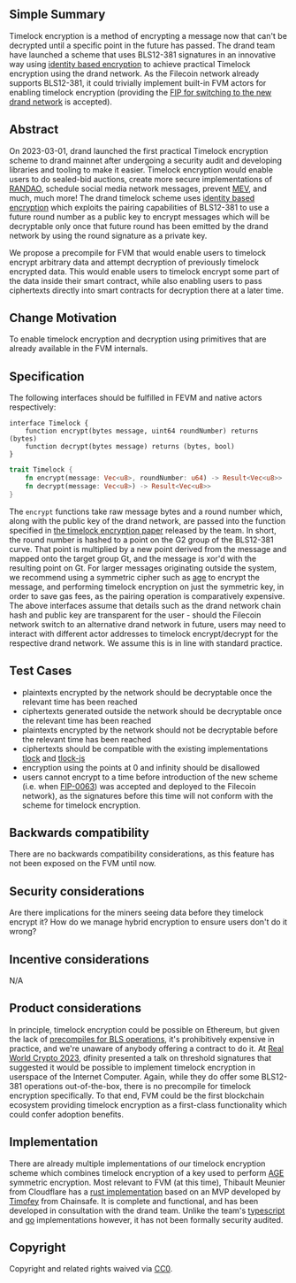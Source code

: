 ## Simple Summary
Timelock encryption is a method of encrypting a message now that can't be decrypted until a specific point in the future has passed. The drand team have launched a scheme that uses BLS12-381 signatures in an innovative way using [identity based encryption](https://crypto.stanford.edu/~dabo/papers/bfibe.pdf) to achieve practical Timelock encryption using the drand network.
As the Filecoin network already supports BLS12-381, it could trivially implement built-in FVM actors for enabling timelock encryption (providing the [FIP for switching to the new drand network](https://github.com/filecoin-project/FIPs/pull/652) is accepted).


## Abstract
On 2023-03-01, drand launched the first practical Timelock encryption scheme to drand mainnet after undergoing a security audit and developing libraries and tooling to make it easier.
Timelock encryption would enable users to do sealed-bid auctions, create more secure implementations of [RANDAO](https://github.com/randao/randao), schedule social media network messages, prevent [MEV](https://coinmarketcap.com/alexandria/glossary/miner-extractable-value-mev), and much, much more!
The drand timelock scheme uses [identity based encryption](https://crypto.stanford.edu/~dabo/papers/bfibe.pdf) which exploits the pairing capabilities of BLS12-381 to use a future round number as a public key to encrypt messages which will be decryptable only once that future round has been emitted by the drand network by using the round signature as a private key.

We propose a precompile for FVM that would enable users to timelock encrypt arbitrary data and attempt decryption of previously timelock encrypted data. This would enable users to timelock encrypt some part of the data inside their smart contract, while also enabling users to pass ciphertexts directly into smart contracts for decryption there at a later time. 

## Change Motivation
To enable timelock encryption and decryption using primitives that are already available in the FVM internals.

## Specification

The following interfaces should be fulfilled in FEVM and native actors respectively:

```solidity
interface Timelock {
    function encrypt(bytes message, uint64 roundNumber) returns (bytes)
    function decrypt(bytes message) returns (bytes, bool)
}
```

```rust
trait Timelock {
    fn encrypt(message: Vec<u8>, roundNumber: u64) -> Result<Vec<u8>>
    fn decrypt(message: Vec<u8>) -> Result<Vec<u8>>
}
```

The `encrypt` functions take raw message bytes and a round number which, along with the public key of the drand network, are passed into the function specified in [the timelock encryption paper](https://eprint.iacr.org/2023/189.pdf) released by the team. In short, the round number is hashed to a point on the G2 group of the BLS12-381 curve. That point is multiplied by a new point derived from the message and mapped onto the target group Gt, and the message is xor'd with the resulting point on Gt.
For larger messages originating outside the system, we recommend using a symmetric cipher such as [age](https://age-encryption.org/) to encrypt the message, and performing timelock encryption on just the symmetric key, in order to save gas fees, as the pairing operation is comparatively expensive.
The above interfaces assume that details such as the drand network chain hash and public key are transparent for the user - should the Filecoin network switch to an alternative drand network in future, users may need to interact with different actor addresses to timelock encrypt/decrypt for the respective drand network. We assume this is in line with standard practice.

## Test Cases

- plaintexts encrypted by the network should be decryptable once the relevant time has been reached
- ciphertexts generated outside the network should be decryptable once the relevant time has been reached
- plaintexts encrypted by the network should not be decryptable before the relevant time has been reached
- ciphertexts should be compatible with the existing implementations [tlock](https://github.com/drand/tlock) and [tlock-js](https://github.com/drand/tlock-js)
- encryption using the points at 0 and infinity should be disallowed
- users cannot encrypt to a time before introduction of the new scheme (i.e. when [FIP-0063](https://github.com/filecoin-project/FIPs/pull/652)) was accepted and deployed to the Filecoin network), as the signatures before this time will not conform with the scheme for timelock encryption.

## Backwards compatibility

There are no backwards compatibility considerations, as this feature has not been exposed on the FVM until now.

## Security considerations

Are there implications for the miners seeing data before they timelock encrypt it?
How do we manage hybrid encryption to ensure users don't do it wrong?

## Incentive considerations

N/A

## Product considerations

In principle, timelock encryption could be possible on Ethereum, but given the lack of [precompiles for BLS operations](https://eips.ethereum.org/EIPS/eip-2537), it's prohibitively expensive in practice, and we're unaware of anybody offering a contract to do it.
At [Real World Crypto 2023](https://rwc.iacr.org), dfinity presented a talk on threshold signatures that suggested it would be possible to implement timelock encryption in userspace of the Internet Computer. Again, while they do offer some BLS12-381 operations out-of-the-box, there is no precompile for timelock encryption specifically.
To that end, FVM could be the first blockchain ecosystem providing timelock encryption as a first-class functionality which could confer adoption benefits.


## Implementation

There are already multiple implementations of our timelock encryption scheme which combines timelock encryption of a key used to perform [AGE](https://github.com/FiloSottile/age) symmetric encryption. Most relevant to FVM (at this time), Thibault Meunier from Cloudflare has a [rust implementation](https://github.com/thibmeu/tlock-rs) based on an MVP developed by [Timofey](https://github.com/timoftime/tlock-rs) from Chainsafe. It is complete and functional, and has been developed in consultation with the drand team. Unlike the team's [typescript](https://github.com/drand/tlock-js) and [go](https://github.com/drand/tlock) implementations however, it has not been formally security audited.

## Copyright

Copyright and related rights waived via
[CC0](https://creativecommons.org/publicdomain/zero/1.0/).
